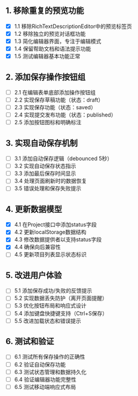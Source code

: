 ## 1. 移除重复的预览功能
- [x] 1.1 移除RichTextDescriptionEditor中的预览标签页
- [x] 1.2 移除独立的预览对话框功能
- [x] 1.3 简化编辑器界面，专注于编辑模式
- [x] 1.4 保留帮助文档和语法提示功能
- [x] 1.5 测试编辑器基本功能正常

## 2. 添加保存操作按钮组
- [ ] 2.1 在编辑表单底部添加操作按钮组
- [ ] 2.2 实现保存草稿功能（状态：draft）
- [ ] 2.3 实现保存功能（状态：saved）
- [ ] 2.4 实现提交发布功能（状态：published）
- [ ] 2.5 添加按钮图标和明确标注

## 3. 实现自动保存机制
- [ ] 3.1 添加自动保存逻辑（debounced 5秒）
- [ ] 3.2 实现自动保存状态指示
- [ ] 3.3 添加最后保存时间显示
- [ ] 3.4 处理页面刷新时的数据恢复
- [ ] 3.5 错误处理和保存失败提示

## 4. 更新数据模型
- [x] 4.1 在Project接口中添加status字段
- [x] 4.2 更新localStorage数据结构
- [x] 4.3 修改数据提供者以支持status字段
- [x] 4.4 确保向后兼容性
- [ ] 4.5 更新项目列表显示状态标识

## 5. 改进用户体验
- [ ] 5.1 添加保存成功/失败的反馈提示
- [ ] 5.2 实现数据丢失防护（离开页面提醒）
- [ ] 5.3 优化按钮布局和响应式设计
- [ ] 5.4 添加键盘快捷键支持（Ctrl+S保存）
- [ ] 5.5 改进加载状态和错误提示

## 6. 测试和验证
- [ ] 6.1 测试所有保存操作的正确性
- [ ] 6.2 验证自动保存功能
- [ ] 6.3 测试状态管理和数据持久化
- [ ] 6.4 验证编辑器功能完整性
- [ ] 6.5 测试移动端响应式布局